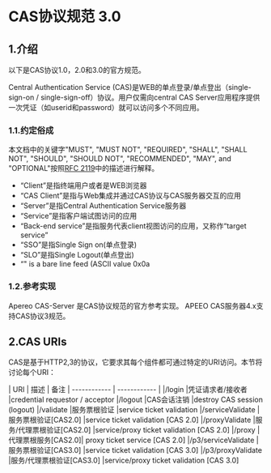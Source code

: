 # CAS协议规范 3.0

## 1.介绍
以下是CAS协议1.0，2.0和3.0的官方规范。

Central Authentication Service (CAS)是WEB的单点登录/单点登出（single-sign-on / single-sign-off）协议。用户仅需向central CAS Server应用程序提供一次凭证（如userid和password）就可以访问多个不同应用。

### 1.1.约定俗成
本文档中的关键字"MUST", "MUST NOT", "REQUIRED", "SHALL", "SHALL NOT", "SHOULD", "SHOULD NOT", "RECOMMENDED", "MAY", and "OPTIONAL"按照[RFC 2119](https://www.ietf.org/rfc/rfc2119.txt)中的描述进行解释。

* “Client”是指终端用户或者是WEB浏览器
* “CAS Client”是指与Web集成并通过CAS协议与CAS服务器交互的应用
* “Server”是指Central Authentication Service服务器
* “Service”是指客户端试图访问的应用
* “Back-end service”是指服务代表client视图访问的应用，又称作“target service”
* “SSO”是指Single Sign on(单点登录)
* “SLO”是指Single Logout(单点登出)
* “" is a bare line feed (ASCII value 0x0a

### 1.2.参考实现
Apereo CAS-Server 是CAS协议规范的官方参考实现。
APEEO CAS服务器4.x支持CAS协议3规范。

## 2.CAS URIs
CAS是基于HTTP2,3的协议，它要求其每个组件都可通过特定的URI访问。本节将讨论每个URI：

| URI  | 描述  | 备注
| ------------ | ------------ |
|/login	|凭证请求者/接收者	|credential requestor / acceptor
|/logout	|CAS会话注销	|destroy CAS session (logout)
|/validate	|服务票根验证	|service ticket validation
|/serviceValidate	|服务票根验证[CAS2.0]	|service ticket validation [CAS 2.0]
|/proxyValidate	|服务/代理票根验证[CAS2.0]	|service/proxy ticket validation [CAS 2.0]
|/proxy	|代理票根服务[CAS2.0]|	proxy ticket service [CAS 2.0]
|/p3/serviceValidate	|服务票根验证[CAS3.0]	|service ticket validation [CAS 3.0]
|/p3/proxyValidate	|服务/代理票根验证[CAS3.0] |service/proxy ticket validation [CAS 3.0]
